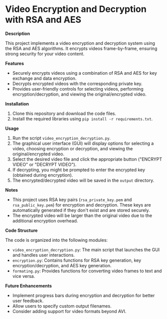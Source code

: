 # Video Encryption and Decryption with RSA and AES

**Description**

This project implements a video encryption and decryption system using the RSA and AES algorithms. It encrypts videos frame-by-frame, ensuring strong security for your video content.

**Features**

* Securely encrypts videos using a combination of RSA and AES for key exchange and data encryption.
* Decrypts encrypted videos with the corresponding private key.
* Provides user-friendly controls for selecting videos, performing encryption/decryption, and viewing the original/encrypted video.


**Installation**

1. Clone this repository and download the code files.
2. Install the required libraries using `pip install -r requirements.txt`.

**Usage**

1. Run the script `video_encryption_decryption.py`.
2. The graphical user interface (GUI) will display options for selecting a video, choosing encryption or decryption, and viewing the original/encrypted video.
3. Select the desired video file and click the appropriate button ("ENCRYPT VIDEO" or "DECRYPT VIDEO").
4. If decrypting, you might be prompted to enter the encrypted key (obtained during encryption).
5. The encrypted/decrypted video will be saved in the `output` directory.

**Notes**

* This project uses RSA key pairs (`rsa_private_key.pem` and `rsa_public_key.pem`) for encryption and decryption. These keys are automatically generated if they don't exist and are stored securely.
* The encrypted video will be larger than the original video due to the additional encryption overhead.

**Code Structure**

The code is organized into the following modules:

* `video_encryption_decryption.py`: The main script that launches the GUI and handles user interactions.
* `encryption.py`: Contains functions for RSA key generation, key encryption/decryption, and AES key generation.
* `formating.py`: Provides functions for converting video frames to text and vice versa.

**Future Enhancements**

* Implement progress bars during encryption and decryption for better user feedback.
* Allow users to specify custom output filenames.
* Consider adding support for video formats beyond AVI.

